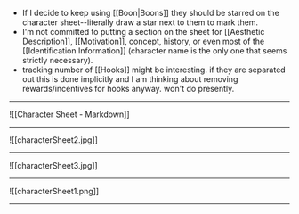 
- If I decide to keep using [[Boon|Boons]] they should be starred on the character sheet--literally draw a star next to them to mark them.
- I'm not committed to putting a section on the sheet for [[Aesthetic Description]], [[Motivation]], concept, history, or even most of the [[Identification Information]] (character name is the only one that seems strictly necessary).
- tracking number of [[Hooks]] might be interesting. if they are separated out this is done implicitly and I am thinking about removing rewards/incentives for hooks anyway. won't do presently.

---

![[Character Sheet - Markdown]]

---

![[characterSheet2.jpg]]

---

![[characterSheet3.jpg]]

----

![[characterSheet1.png]]

---


